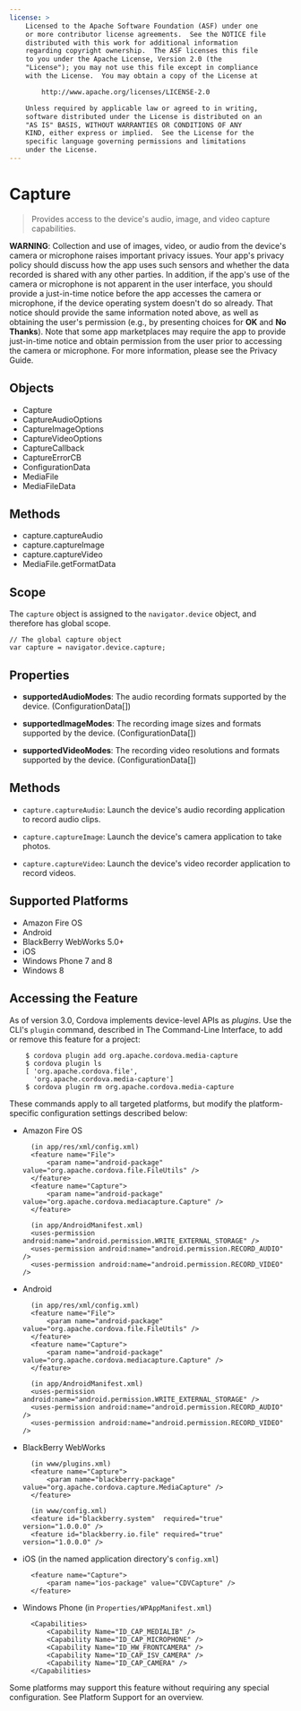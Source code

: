 ```yaml
---
license: >
    Licensed to the Apache Software Foundation (ASF) under one
    or more contributor license agreements.  See the NOTICE file
    distributed with this work for additional information
    regarding copyright ownership.  The ASF licenses this file
    to you under the Apache License, Version 2.0 (the
    "License"); you may not use this file except in compliance
    with the License.  You may obtain a copy of the License at

        http://www.apache.org/licenses/LICENSE-2.0

    Unless required by applicable law or agreed to in writing,
    software distributed under the License is distributed on an
    "AS IS" BASIS, WITHOUT WARRANTIES OR CONDITIONS OF ANY
    KIND, either express or implied.  See the License for the
    specific language governing permissions and limitations
    under the License.
---
```


# Capture

> Provides access to the device's audio, image, and video capture capabilities.

__WARNING__: Collection and use of images, video, or
audio from the device's camera or microphone raises important privacy
issues.  Your app's privacy policy should discuss how the app uses
such sensors and whether the data recorded is shared with any other
parties.  In addition, if the app's use of the camera or microphone is
not apparent in the user interface, you should provide a just-in-time
notice before the app accesses the camera or microphone, if the
device operating system doesn't do so already. That notice should
provide the same information noted above, as well as obtaining the
user's permission (e.g., by presenting choices for __OK__ and __No
Thanks__).  Note that some app marketplaces may require the app to
provide just-in-time notice and obtain permission from the user prior
to accessing the camera or microphone.  For more information, please
see the Privacy Guide.

## Objects

- Capture
- CaptureAudioOptions
- CaptureImageOptions
- CaptureVideoOptions
- CaptureCallback
- CaptureErrorCB
- ConfigurationData
- MediaFile
- MediaFileData

## Methods

- capture.captureAudio
- capture.captureImage
- capture.captureVideo
- MediaFile.getFormatData

## Scope

The `capture` object is assigned to the `navigator.device` object, and
therefore has global scope.

    // The global capture object
    var capture = navigator.device.capture;

## Properties

- __supportedAudioModes__: The audio recording formats supported by the device. (ConfigurationData[])

- __supportedImageModes__: The recording image sizes and formats supported by the device. (ConfigurationData[])

- __supportedVideoModes__: The recording video resolutions and formats supported by the device. (ConfigurationData[])

## Methods

- `capture.captureAudio`: Launch the device's audio recording application to record audio clips.

- `capture.captureImage`: Launch the device's camera application to take photos.

- `capture.captureVideo`: Launch the device's video recorder application to record videos.

## Supported Platforms

- Amazon Fire OS
- Android
- BlackBerry WebWorks 5.0+
- iOS
- Windows Phone 7 and 8
- Windows 8

## Accessing the Feature

As of version 3.0, Cordova implements device-level APIs as _plugins_.
Use the CLI's `plugin` command, described in The Command-Line
Interface, to add or remove this feature for a project:

        $ cordova plugin add org.apache.cordova.media-capture
        $ cordova plugin ls
        [ 'org.apache.cordova.file',
          'org.apache.cordova.media-capture']
        $ cordova plugin rm org.apache.cordova.media-capture

These commands apply to all targeted platforms, but modify the
platform-specific configuration settings described below:

* Amazon Fire OS

        (in app/res/xml/config.xml)
        <feature name="File">
            <param name="android-package" value="org.apache.cordova.file.FileUtils" />
        </feature>
        <feature name="Capture">
            <param name="android-package" value="org.apache.cordova.mediacapture.Capture" />
        </feature>

        (in app/AndroidManifest.xml)   
        <uses-permission android:name="android.permission.WRITE_EXTERNAL_STORAGE" />
        <uses-permission android:name="android.permission.RECORD_AUDIO" />
        <uses-permission android:name="android.permission.RECORD_VIDEO" />

* Android

        (in app/res/xml/config.xml)
        <feature name="File">
            <param name="android-package" value="org.apache.cordova.file.FileUtils" />
        </feature>
        <feature name="Capture">
            <param name="android-package" value="org.apache.cordova.mediacapture.Capture" />
        </feature>

        (in app/AndroidManifest.xml)
        <uses-permission android:name="android.permission.WRITE_EXTERNAL_STORAGE" />
        <uses-permission android:name="android.permission.RECORD_AUDIO" />
        <uses-permission android:name="android.permission.RECORD_VIDEO" />

* BlackBerry WebWorks

        (in www/plugins.xml)
        <feature name="Capture">
            <param name="blackberry-package" value="org.apache.cordova.capture.MediaCapture" />
        </feature>

        (in www/config.xml)
        <feature id="blackberry.system"  required="true" version="1.0.0.0" />
        <feature id="blackberry.io.file" required="true" version="1.0.0.0" />

* iOS (in the named application directory's `config.xml`)

        <feature name="Capture">
            <param name="ios-package" value="CDVCapture" />
        </feature>

* Windows Phone (in `Properties/WPAppManifest.xml`)

        <Capabilities>
            <Capability Name="ID_CAP_MEDIALIB" />
            <Capability Name="ID_CAP_MICROPHONE" />
            <Capability Name="ID_HW_FRONTCAMERA" />
            <Capability Name="ID_CAP_ISV_CAMERA" />
            <Capability Name="ID_CAP_CAMERA" />
        </Capabilities>

Some platforms may support this feature without requiring any special
configuration.  See Platform Support for an overview.
